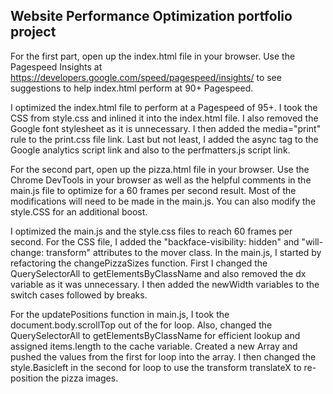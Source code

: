 ## Website Performance Optimization portfolio project


For the first part, open up the index.html file in your browser. Use the Pagespeed Insights at https://developers.google.com/speed/pagespeed/insights/ to see suggestions to help index.html perform at 90+ Pagespeed. 

I optimized the index.html file to perform at a Pagespeed of 95+. I took the CSS from style.css and inlined it into the index.html file. I also removed the Google font stylesheet as it is unnecessary. I then added the media="print" rule to the print.css file link. Last but not least, I added the async tag to the Google analytics script link and also to the perfmatters.js script link. 

For the second part, open up the pizza.html file in your browser. Use the Chrome DevTools in your browser as well as the helpful comments in the main.js file to optimize for a 60 frames per second result. Most of the modifications will need to be made in the main.js. You can also modify the style.CSS for an additional boost. 

I optimized the main.js and the style.css files to reach 60 frames per second. For the CSS file, I added the "backface-visibility: hidden" and "will-change: transform" attributes to the mover class. In the main.js, I started by refactoring the changePizzaSizes function. First I changed the QuerySelectorAll to getElementsByClassName and also removed the dx variable as it was unnecessary. I then added the newWidth variables to the switch cases followed by breaks. 

For the updatePositions function in main.js, I took the document.body.scrollTop out of the for loop. Also, changed the QuerySelectorAll to getElementsByClassName for efficient lookup and assigned items.length to the cache variable. Created a new Array and pushed the values from the first for loop into the array. I then changed the style.Basicleft in the second for loop to use the transform translateX to re-position the pizza images. 
